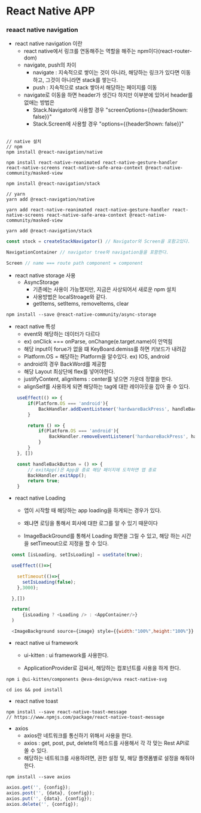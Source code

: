 # React Native APP

### reaact native navigation
- react native navigation 이란
    - react native에서 링크를 연동해주는 역할을 해주는 npm이다(react-router-dom)
    - navigate, push의 차이 
        - navigate : 지속적으로 쌓이는 것이 아니라, 해당하는 링크가 있다면 이동하고, 그것이 아니라면 stack를 쌓는다.
        - push : 지속적으로 stack 쌓아서 해당하는 페이지를 이동
    - navigate로 이동을 하면 header가 생긴다 하지만 이부분에 있어서 header를 없애는 방법은
        - Stack.Navigator에 사용할 경우 "screenOptions={{headerShown: false}}"
        - Stack.Screen에 사용할 경우 "options={{headerShown: false}}"
```npm

// native 설치
// npm
npm install @react-navigation/native

npm install react-native-reanimated react-native-gesture-handler react-native-screens react-native-safe-area-context @react-native-community/masked-view

npm install @react-navigation/stack

// yarn
yarn add @react-navigation/native

yarn add react-native-reanimated react-native-gesture-handler react-native-screens react-native-safe-area-context @react-native-community/masked-view

yarn add @react-navigation/stack
```

```js
const stock = createStackNavigator() // Navigator와 Screen을 포함고있다.

NavigationContainer // navigator tree와 navigation들을 포함한다.

Screen // name === route path component = component
```

- react native storage 사용
    - AsyncStorage
        - 기존에는 사용이 가능했지만, 지금은 사상되어서 새로운 npm 설치
        - 사용방법은 localStroage와 같다.
        - getItems, setItems, removeItems, clear

```npm
npm install --save @react-native-community/async-storage
```

- react native 특성
    - event와 해당하는 데이터가 다르다 
    - ex) onClick === onParse, onChange(e.target.name)이 안먹힘 
    - 해당 input이 forue가 없을 떄 KeyBoard.demiss를 하면 키보드가 내려감
    - Platform.OS = 해당하는 Platform을 알수있다. ex) IOS, android
    - android의 경우 BackWord를 제공함
    - 해당 Layout 최상단에 flex를 넣어야한다.
    - justifyContent, alignItems : center를 넣으면 가운데 정렬을 한다.
    - alignSelf를 사용하게 되면 해당하는 tag에 대한 레이아웃을 잡아 줄 수 있다. 
```js
    useEffect(() => {
        if(Platform.OS === 'android'){
            BackHandler.addEventListener('hardwareBackPress', handleBackButton);
        }

        return () => {
            if(Platform.OS === 'android'){
                BackHandler.removeEventListener('hardwareBackPress', handleBackButton);
            }   
        }
    }, [])

    const handleBackButton = () => {
        // exitApp()은 App을 종료 해당 페이지에 도착하면 앱 종료
        BackHandler.exitApp();
        return true;
    }
```

- react native Loading
    - 앱이 시작할 때 해당하는 app loading을 하게되는 경우가 있다. 

    - 왜냐면 로딩을 통해서 회사에 대한 로그를 알 수 있기 때문이다

    - ImageBackGround를 통해서 Loading 화면을 그릴 수 있고, 해당 하는 시간을 setTimeout으로 지정을 할 수 있다.

```js
  const [isLoading, setIsLoading] = useState(true);

  useEffect(()=>{

    setTimeout(()=>{
      setIsLoading(false);
    },3000);

  },[])

  return(
      {isLoading ? <Loading /> : <AppContainer/>}
  )

  <ImageBackground source={image} style={{width:"100%",height:"100%"}} />
```

- react native ui framework

    - ui-kitten : ui framework를 사용한다.

    - ApplicationProvider로 감싸서, 해당하는 컴포넌트를 사용을 하게 한다.

```npm
npm i @ui-kitten/components @eva-design/eva react-native-svg

cd ios && pod install
```

- react native toast

```npm
npm install --save react-native-toast-message
// https://www.npmjs.com/package/react-native-toast-message
```

- axios
    - axios란 네트워크를 통신하기 위해서 사용을 한다.
    - axios : get, post, put, delete의 메소드를 사용해서 각 각 맞는 Rest API로 쏠 수 있다.
    - 해당하는 네트워크를 사용하려면, 권한 설정 및, 해당 플랫폼별로 설정을 해줘야한다.

```npm
npm install --save axios
```

```js
axios.get('', {config});
axios.post('', {data}, {config});
axios.put('', {data}, {config});
axios.delete('', {config});
```